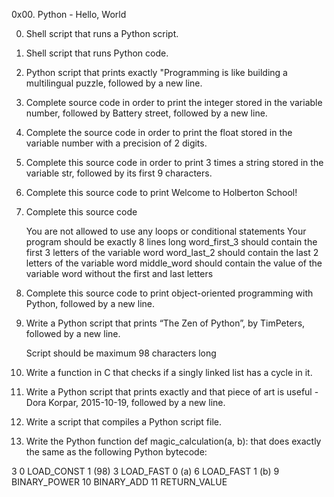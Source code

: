 0x00. Python - Hello, World

0. Shell script that runs a Python script.

1. Shell script that runs Python code.

2. Python script that prints exactly "Programming is like building a multilingual puzzle, followed by a new line.

3. Complete source code in order to print the integer stored in the variable number, followed by Battery street, followed by a new line.

4. Complete the source code in order to print the float stored in the variable number with a precision of 2 digits.

5. Complete this source code in order to print 3 times a string stored in the variable str, followed by its first 9 characters.

6. Complete this source code to print Welcome to Holberton School!

7. Complete this source code

   You are not allowed to use any loops or conditional statements
   Your program should be exactly 8 lines long
   word_first_3 should contain the first 3 letters of the variable word
   word_last_2 should contain the last 2 letters of the variable word
   middle_word should contain the value of the variable word without the first and last letters

8. Complete this source code to print object-oriented programming with Python, followed by a new line.

9. Write a Python script that prints “The Zen of Python”, by TimPeters, followed by a new line.

   Script should be maximum 98 characters long   

10. Write a function in C that checks if a singly linked list has a cycle in it.

11. Write a Python script that prints exactly and that piece of art is useful - Dora Korpar, 2015-10-19, followed by a new line.

12. Write a script that compiles a Python script file.

13. Write the Python function def magic_calculation(a, b): that does exactly the same as the following Python bytecode:

  3           0 LOAD_CONST               1 (98)
              3 LOAD_FAST                0 (a)
              6 LOAD_FAST                1 (b)
              9 BINARY_POWER
             10 BINARY_ADD
             11 RETURN_VALUE
